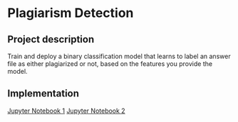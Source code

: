 # Plagiarism Detection

## Project description
Train and deploy a binary classification model that learns to label an answer file as either plagiarized or not, based on the features you provide the model.


## Implementation
[Jupyter Notebook 1](https://nbviewer.jupyter.org/github/vgkortsas/Online_courses/blob/master/Udacity_Machine_Learning_Engineer_Nanodegree/Plagiarism_Detection/2_Plagiarism_Feature_Engineering.ipynb)
[Jupyter Notebook 2](https://nbviewer.jupyter.org/github/vgkortsas/Online_courses/blob/master/Udacity_Machine_Learning_Engineer_Nanodegree/Plagiarism_Detection/3_Training_a_Model.ipynb)


